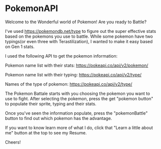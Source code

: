 # PokemonAPI

Welcome to the Wonderful world of Pokemon!
Are you ready to Battle? 

I've used https://pokemondb.net/type to figure out the super effective stats based on the pokemons you use to battle. While some pokemon have two typings(or even three with Terastilization), I wanted to make it easy based on Gen 1 stats.

I used the following API to get the pokemon information:

Pokemon name list with their stats:
https://pokeapi.co/api/v2/pokemon/

Pokemon name list with their typing:
https://pokeapi.co/api/v2/type/

Names of the type of pokemon:
https://pokeapi.co/api/v2/type/

The Pokemon Battale starts with you choosing the pokemon you want to use to fight. After selecting the pokemon, press the get "pokemon button" to populate their sprite, typing and their stats.

Once you've seen the information populate, press the "pokemonBattle" button to find out which pokemon has the advantage. 

If you want to know learn more of what I do, click that "Learn a little about me" button at the top to see my Resume.

Cheers!
